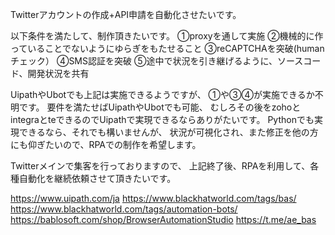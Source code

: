 Twitterアカウントの作成+API申請を自動化させたいです。

以下条件を満たして、制作頂きたいです。
①proxyを通して実施
②機械的に作っていることでないようにゆらぎをもたせること
③reCAPTCHAを突破(humanチェック）
④SMS認証を突破
⑤途中で状況を引き継げるように、ソースコード、開発状況を共有

UipathやUbotでも上記は実施できるようですが、
①や③④が実施できるか不明です。
要件を満たせばUipathやUbotでも可能、
むしろその後をzohoとintegraとteできるのでUipathで実現できるならありがたいです。
Pythonでも実現できるなら、それでも構いませんが、
状況が可視化され、また修正を他の方にも仰ぎたいので、RPAでの制作を希望します。

Twitterメインで集客を行っておりますので、
上記終了後、RPAを利用して、各種自動化を継続依頼させて頂きたいです。

https://www.uipath.com/ja
https://www.blackhatworld.com/tags/bas/
https://www.blackhatworld.com/tags/automation-bots/
https://bablosoft.com/shop/BrowserAutomationStudio
https://t.me/ae_bas